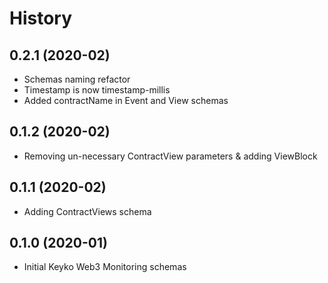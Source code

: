 History
=======

0.2.1 (2020-02)
------------------

* Schemas naming refactor
* Timestamp is now timestamp-millis
* Added contractName in Event and View schemas


0.1.2 (2020-02)
------------------

* Removing un-necessary ContractView parameters & adding ViewBlock


0.1.1 (2020-02)
------------------

* Adding ContractViews schema


0.1.0 (2020-01)
------------------

* Initial Keyko Web3 Monitoring schemas

